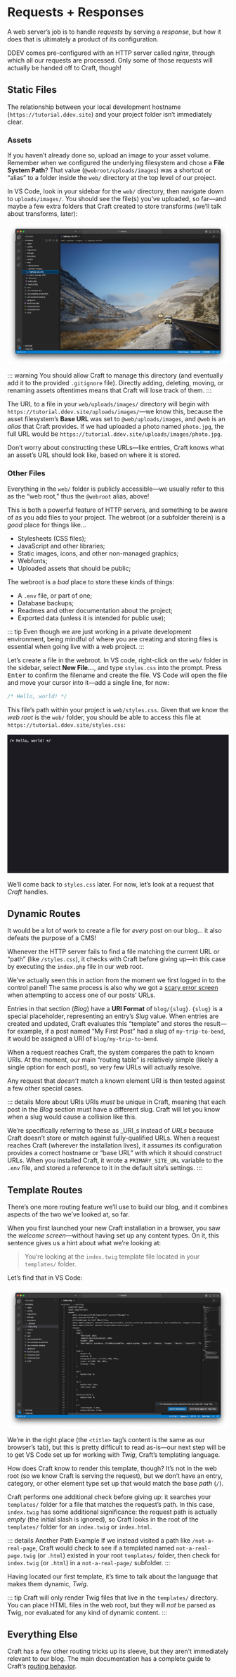 # Requests + Responses

A web server’s job is to handle _requests_ by serving a _response_, but how it does that is ultimately a product of its configuration.

DDEV comes pre-configured with an HTTP server called _nginx_, through which all our requests are processed. Only some of those requests will actually be handed off to Craft, though!

## Static Files

The relationship between your local development hostname (`https://tutorial.ddev.site`) and your project folder isn’t immediately clear.

### Assets

If you haven’t already done so, upload an image to your asset volume. Remember when we configured the underlying filesystem and chose a **File System Path**? That value (`@webroot/uploads/images`) was a shortcut or “alias” to a folder inside the `web/` directory at the top level of our project.

In VS Code, look in your sidebar for the `web/` directory, then navigate down to `uploads/images/`. You should see the file(s) you’ve uploaded, so far—and maybe a few extra folders that Craft created to store transforms (we’ll talk about transforms, later):

![Viewing files in the web root of our project folder](../images/web-root-uploads.png)

::: warning
You should allow Craft to manage this directory (and eventually add it to the provided `.gitignore` file). Directly adding, deleting, moving, or renaming assets oftentimes means that Craft will lose track of them.
:::

The URL to a file in your `web/uploads/images/` directory will begin with `https://tutorial.ddev.site/uploads/images/`—we know this, because the asset filesystem’s **Base URL** was set to `@web/uploads/images`, and `@web` is an _alias_ that Craft provides. If we had uploaded a photo named `photo.jpg`, the full URL would be `https://tutorial.ddev.site/uploads/images/photo.jpg`.

Don’t worry about constructing these URLs—like entries, Craft knows what an asset’s URL should look like, based on where it is stored.

### Other Files

Everything in the `web/` folder is publicly accessible—we usually refer to this as the “web root,” thus the `@webroot` alias, above!

This is both a powerful feature of HTTP servers, and something to be aware of as you add files to your project. The webroot (or a subfolder therein) is a _good_ place for things like…

- Stylesheets (CSS files);
- JavaScript and other libraries;
- Static images, icons, and other non-managed graphics;
- Webfonts;
- Uploaded assets that should be public;

The webroot is a _bad_ place to store these kinds of things:

- A `.env` file, or part of one;
- Database backups;
- Readmes and other documentation about the project;
- Exported data (unless it is intended for public use);

::: tip
Even though we are just working in a private development environment, being mindful of where you are creating and storing files is essential when going live with a web project.
:::

Let’s create a file in the webroot. In VS code, right-click on the `web/` folder in the sidebar, select **New File…**, and type `styles.css` into the prompt. Press <kbd>Enter</kbd> to confirm the filename and create the file. VS Code will open the file and move your cursor into it—add a single line, for now:

```css
/* Hello, world! */
```

This file’s path within your project is `web/styles.css`. Given that we know the _web root_ is the `web/` folder, you should be able to access this file at `https://tutorial.ddev.site/styles.css`:

<BrowserShot url="https://tutorial.ddev.site/styles.css" :link="false">
<img src="../images/web-root-stylesheet.png" alt="Text representation of a stylesheet, loaded directly in a browser." />
</BrowserShot>

We’ll come back to `styles.css` later. For now, let’s look at a request that _Craft_ handles.

## Dynamic Routes

It would be a lot of work to create a file for _every_ post on our blog… it also defeats the purpose of a CMS!

Whenever the HTTP server fails to find a file matching the current URL or “path” (like `/styles.css`), it checks with Craft before giving up—in this case by executing the `index.php` file in our web root.

We’ve actually seen this in action from the moment we first logged in to the control panel! The same process is also why we got a [scary error screen](../configure/editing.md#previewing) when attempting to access one of our posts’ URLs.

Entries in that section (_Blog_) have a **URI Format** of `blog/{slug}`. `{slug}` is a special placeholder, representing an entry’s _Slug_ value. When entries are created and updated, Craft evaluates this “template” and stores the result—for example, if a post named “My First Post” had a slug of `my-trip-to-bend`, it would be assigned a URI of `blog/my-trip-to-bend`.

When a request reaches Craft, the system compares the path to known URIs. At the moment, our main “routing table” is relatively simple (likely a single option for each post), so very few URLs will actually resolve.

Any request that _doesn’t_ match a known element URI is then tested against a few other special cases.

::: details More about URIs
URIs _must_ be unique in Craft, meaning that each post in the _Blog_ section must have a different slug. Craft will let you know when a slug would cause a collision like this.

We’re specifically referring to these as _URI_s instead of _URLs_ because Craft doesn’t store or match against fully-qualified URLs. When a request reaches Craft (wherever the installation lives), it assumes its configuration provides a correct hostname or “base URL” with which it should construct URLs. When you installed Craft, it wrote a `PRIMARY_SITE_URL` variable to the `.env` file, and stored a reference to it in the default site’s settings.
:::

## Template Routes

There’s one more routing feature we’ll use to build our blog, and it combines aspects of the two we’ve looked at, so far.

When you first launched your new Craft installation in a browser, you saw the _welcome screen_—without having set up any content types. On it, this sentence gives us a hint about what we’re looking at:

> You’re looking at the `index.twig` template file located in your `templates/` folder.

Let’s find that in VS Code:

![VS Code with index.html open and a prompt to install extensions visible](../images/vs-code-index-twig.png)

We’re in the right place (the `<title>` tag’s content is the same as our browser’s tab), but this is pretty difficult to read as-is—our next step will be to get VS Code set up for working with _Twig_, Craft’s templating language.

How does Craft know to render this template, though? It’s not in the web root (so we know Craft is serving the request), but we don’t have an entry, category, or other element type set up that would match the base _path_ (`/`).

Craft performs one additional check before giving up: it searches your `templates/` folder for a file that matches the request’s path. In this case, `index.twig` has some additional significance: the request path is actually _empty_ (the initial slash is ignored), so Craft looks in the root of the `templates/` folder for an `index.twig` or `index.html`.

::: details Another Path Example
If we instead visited a path like `/not-a-real-page`, Craft would check to see if a templated named `not-a-real-page.twig` (or `.html`) existed in your root `templates/` folder, then check for `index.twig` (or `.html`) in a `not-a-real-page/` subfolder.
:::

Having located our first template, it’s time to talk about the language that makes them dynamic, _Twig_.

::: tip
Craft will only render Twig files that live in the `templates/` directory. You can place HTML files in the web root, but they will _not_ be parsed as Twig, nor evaluated for any kind of dynamic content.
:::

## Everything Else

Craft has a few other routing tricks up its sleeve, but they aren't immediately relevant to our blog. The main documentation has a complete guide to Craft’s [routing behavior](/4.x/routing.md).
